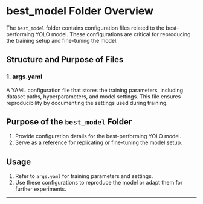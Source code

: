 # best_model Folder Overview

The `best_model` folder contains configuration files related to the best-performing YOLO model. These configurations are critical for reproducing the training setup and fine-tuning the model.

## Structure and Purpose of Files

### 1. **args.yaml**
A YAML configuration file that stores the training parameters, including dataset paths, hyperparameters, and model settings. This file ensures reproducibility by documenting the settings used during training.

## Purpose of the `best_model` Folder

1. Provide configuration details for the best-performing YOLO model.
2. Serve as a reference for replicating or fine-tuning the model setup.

## Usage

1. Refer to `args.yaml` for training parameters and settings.
2. Use these configurations to reproduce the model or adapt them for further experiments.

---
